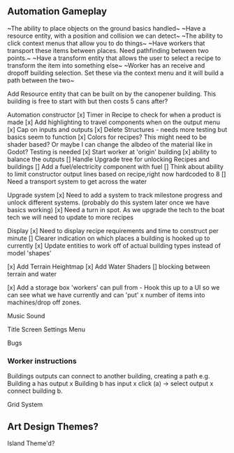 ## Automation Gameplay

~The ability to place objects on the ground basics handled~
~Have a resource entity, with a position and collision we can detect~
~The ability to click context menus that allow you to do things~
~Have workers that transport these items between places. Need pathfinding between two points.~
~Have a transform entity that allows the user to select a recipe to transform the item into something else~
~Worker has an receive and dropoff building selection. Set these via the context menu and it will build a path between the two~

Add Resource entity that can be built on by the canopener building. This building is free to start with but then costs 5 cans after?

Automation constructor
[x] Timer in Recipe to check for when a product is made
[x] Add highlighting to travel components when on the output menu
[x] Cap on inputs and outputs
[x] Delete Structures - needs more testing but basics seem to function
[x] Colors for recipes? This might need to be shader based? Or maybe I can change the albdeo of the material like in Godot? Testing is needed
[x] Start worker at 'origin' building 
[x] ability to balance the outputs
[] Handle Upgrade tree for unlocking Recipes and buildings
[] Add a fuel/electricity component with fuel
[] Think about ability to limit constructor output lines based on recipe,right now hardcoded to 8
[] Need a transport system to get across the water

Upgrade system
[x] Need to add a system to track milestone progress and unlock different systems. (probably do this system later once we have basics working)
[x] Need a turn in spot. As we upgrade the tech to the boat tech we will need to update to more recipes

Display
[x] Need to display recipe requirements and time to construct per minute
[] Clearer indication on which places a building is hooked up to currently
[x] Update entities to work off of actual building types instead of model 'shapes'

[x] Add Terrain Heightmap
[x] Add Water Shaders
[] blocking between terrain and water

[x] Add a storage box 'workers' can pull from - Hook this up to a UI so we can see what we have currently and can 'put' x number of items into machines/drop off zones.

Music
Sound

Title Screen
Settings Menu

Bugs

### Worker instructions
Buildings outputs can connect to another building, creating a path
e.g. Building a has output x Building b has input x click (a) -> select output x connect building b.

Grid System

## Art Design Themes?
Island Theme'd?

